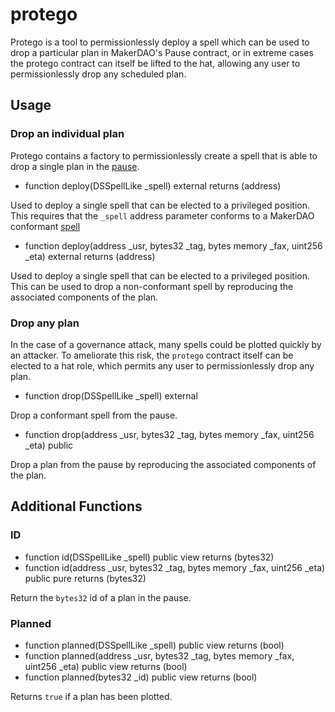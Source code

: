 # protego

Protego is a tool to permissionlessly deploy a spell which can be used to drop a particular plan in MakerDAO's Pause contract, or in extreme cases the protego contract can itself be lifted to the hat, allowing any user to permissionlessly drop any scheduled plan.

## Usage

### Drop an individual plan

Protego contains a factory to permissionlessly create a spell that is able to drop a single plan in the [pause](https://github.com/dapphub/ds-pause).

* function deploy(DSSpellLike _spell) external returns (address)

Used to deploy a single spell that can be elected to a privileged position. This requires that the `_spell` address parameter conforms to a MakerDAO conformant [spell](https://github.com/makerdao/spells-mainnet)

* function deploy(address _usr, bytes32 _tag, bytes memory _fax, uint256 _eta) external returns (address)

Used to deploy a single spell that can be elected to a privileged position. This can be used to drop a non-conformant spell by reproducing the associated components of the plan.

### Drop any plan

In the case of a governance attack, many spells could be plotted quickly by an attacker. To ameliorate this risk, the `protego` contract itself can be elected to a hat role, which permits any user to permissionlessly drop any plan.

* function drop(DSSpellLike _spell) external

Drop a conformant spell from the pause.

* function drop(address _usr, bytes32 _tag, bytes memory _fax, uint256 _eta) public

Drop a plan from the pause by reproducing the associated components of the plan.

## Additional Functions

### ID

* function id(DSSpellLike _spell) public view returns (bytes32)
* function id(address _usr, bytes32 _tag, bytes memory _fax, uint256 _eta) public pure returns (bytes32)

Return the `bytes32` id of a plan in the pause.

### Planned

* function planned(DSSpellLike _spell) public view returns (bool)
* function planned(address _usr, bytes32 _tag, bytes memory _fax, uint256 _eta) public view returns (bool)
* function planned(bytes32 _id) public view returns (bool)

Returns `true` if a plan has been plotted.


